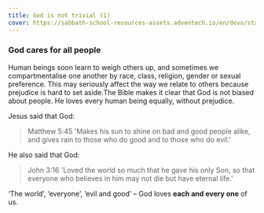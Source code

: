 ```yaml
---
title: God is not trivial (1)
cover: https://sabbath-school-resources-assets.adventech.io/en/devo/start-into-life/03-gods-fingerprints/pVf1667910796424.jpg
---
```


### God cares for all people

Human beings soon learn to weigh others up, and sometimes we compartmentalise one another by race, class, religion, gender or sexual preference. This may seriously affect the way we relate to others because prejudice is hard to set aside.The Bible makes it clear that God is not biased about people. He loves every human being equally, without prejudice.

Jesus said that God:

> <callout>Matthew 5:45</callout>
> 'Makes his sun to shine on bad and good people alike, and gives rain to those who do good and to those who do evil.'

He also said that God:

> <callout>John 3:16</callout>
> 'Loved the world so much that he gave his only Son, so that everyone who believes in him may not die but have eternal life.'

‘The world’, ‘everyone’, ‘evil and good’ – God loves **each and every one** of us.